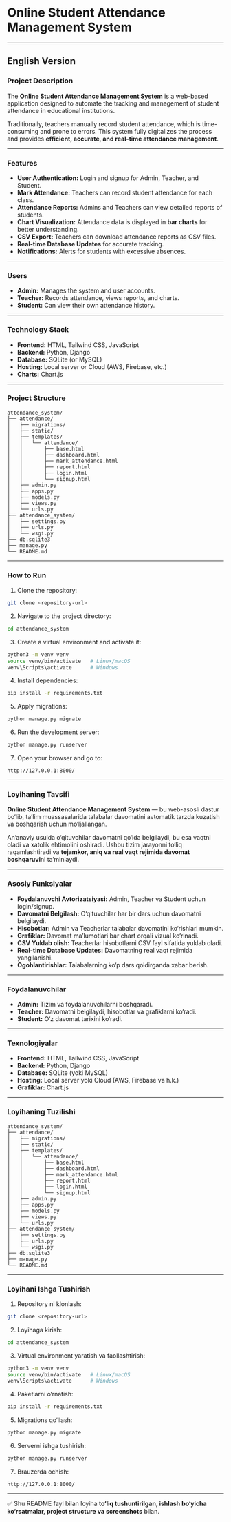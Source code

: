 # Online Student Attendance Management System

---

## English Version

### Project Description
The **Online Student Attendance Management System** is a web-based application designed to automate the tracking and management of student attendance in educational institutions.  

Traditionally, teachers manually record student attendance, which is time-consuming and prone to errors. This system fully digitalizes the process and provides **efficient, accurate, and real-time attendance management**.

---

### Features
- **User Authentication:** Login and signup for Admin, Teacher, and Student.
- **Mark Attendance:** Teachers can record student attendance for each class.
- **Attendance Reports:** Admins and Teachers can view detailed reports of students.
- **Chart Visualization:** Attendance data is displayed in **bar charts** for better understanding.
- **CSV Export:** Teachers can download attendance reports as CSV files.
- **Real-time Database Updates** for accurate tracking.
- **Notifications:** Alerts for students with excessive absences.

---

### Users
- **Admin:** Manages the system and user accounts.
- **Teacher:** Records attendance, views reports, and charts.
- **Student:** Can view their own attendance history.

---

### Technology Stack
- **Frontend:** HTML, Tailwind CSS, JavaScript
- **Backend:** Python, Django
- **Database:** SQLite (or MySQL)
- **Hosting:** Local server or Cloud (AWS, Firebase, etc.)
- **Charts:** Chart.js

---

### Project Structure
```
attendance_system/
├── attendance/
│   ├── migrations/
│   ├── static/
│   ├── templates/
│   │   └── attendance/
│   │       ├── base.html
│   │       ├── dashboard.html
│   │       ├── mark_attendance.html
│   │       ├── report.html
│   │       ├── login.html
│   │       └── signup.html
│   ├── admin.py
│   ├── apps.py
│   ├── models.py
│   ├── views.py
│   └── urls.py
├── attendance_system/
│   ├── settings.py
│   ├── urls.py
│   └── wsgi.py
├── db.sqlite3
├── manage.py
└── README.md
```

---



### How to Run
1. Clone the repository:
```bash
git clone <repository-url>
```
2. Navigate to the project directory:
```bash
cd attendance_system
```
3. Create a virtual environment and activate it:
```bash
python3 -m venv venv
source venv/bin/activate   # Linux/macOS
venv\Scripts\activate      # Windows
```
4. Install dependencies:
```bash
pip install -r requirements.txt
```
5. Apply migrations:
```bash
python manage.py migrate
```
6. Run the development server:
```bash
python manage.py runserver
```
7. Open your browser and go to:
```
http://127.0.0.1:8000/
```

---


### Loyihaning Tavsifi
**Online Student Attendance Management System** — bu web-asosli dastur bo‘lib, ta’lim muassasalarida talabalar davomatini avtomatik tarzda kuzatish va boshqarish uchun mo‘ljallangan.  

An’anaviy usulda o‘qituvchilar davomatni qo‘lda belgilaydi, bu esa vaqtni oladi va xatolik ehtimolini oshiradi. Ushbu tizim jarayonni to‘liq raqamlashtiradi va **tejamkor, aniq va real vaqt rejimida davomat boshqaruvi**ni ta’minlaydi.

---

### Asosiy Funksiyalar
- **Foydalanuvchi Avtorizatsiyasi:** Admin, Teacher va Student uchun login/signup.
- **Davomatni Belgilash:** O‘qituvchilar har bir dars uchun davomatni belgilaydi.
- **Hisobotlar:** Admin va Teacherlar talabalar davomatini ko‘rishlari mumkin.
- **Grafiklar:** Davomat ma’lumotlari bar chart orqali vizual ko‘rinadi.
- **CSV Yuklab olish:** Teacherlar hisobotlarni CSV fayl sifatida yuklab oladi.
- **Real-time Database Updates:** Davomatning real vaqt rejimida yangilanishi.
- **Ogohlantirishlar:** Talabalarning ko‘p dars qoldirganda xabar berish.

---

### Foydalanuvchilar
- **Admin:** Tizim va foydalanuvchilarni boshqaradi.
- **Teacher:** Davomatni belgilaydi, hisobotlar va grafiklarni ko‘radi.
- **Student:** O‘z davomat tarixini ko‘radi.

---

### Texnologiyalar
- **Frontend:** HTML, Tailwind CSS, JavaScript
- **Backend:** Python, Django
- **Database:** SQLite (yoki MySQL)
- **Hosting:** Local server yoki Cloud (AWS, Firebase va h.k.)
- **Grafiklar:** Chart.js

---

### Loyihaning Tuzilishi
```
attendance_system/
├── attendance/
│   ├── migrations/
│   ├── static/
│   ├── templates/
│   │   └── attendance/
│   │       ├── base.html
│   │       ├── dashboard.html
│   │       ├── mark_attendance.html
│   │       ├── report.html
│   │       ├── login.html
│   │       └── signup.html
│   ├── admin.py
│   ├── apps.py
│   ├── models.py
│   ├── views.py
│   └── urls.py
├── attendance_system/
│   ├── settings.py
│   ├── urls.py
│   └── wsgi.py
├── db.sqlite3
├── manage.py
└── README.md
```

---

### Loyihani Ishga Tushirish
1. Repository ni klonlash:
```bash
git clone <repository-url>
```
2. Loyihaga kirish:
```bash
cd attendance_system
```
3. Virtual environment yaratish va faollashtirish:
```bash
python3 -m venv venv
source venv/bin/activate   # Linux/macOS
venv\Scripts\activate      # Windows
```
4. Paketlarni o‘rnatish:
```bash
pip install -r requirements.txt
```
5. Migrations qo‘llash:
```bash
python manage.py migrate
```
6. Serverni ishga tushirish:
```bash
python manage.py runserver
```
7. Brauzerda ochish:
```
http://127.0.0.1:8000/
```

---



✅ Shu README fayl bilan loyiha **to‘liq tushuntirilgan, ishlash bo‘yicha ko‘rsatmalar, project structure va screenshots** bilan.  
